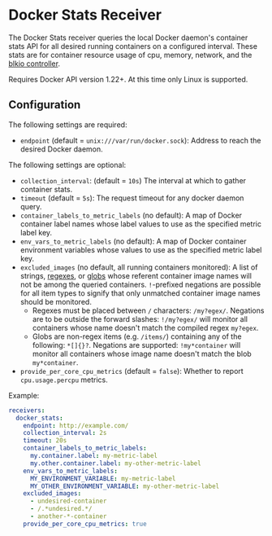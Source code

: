 # Docker Stats Receiver

The Docker Stats receiver queries the local Docker daemon's container stats API for
all desired running containers on a configured interval.  These stats are for container
resource usage of cpu, memory, network, and the
[blkio controller](https://www.kernel.org/doc/Documentation/cgroup-v1/blkio-controller.txt).

Requires Docker API version 1.22+.  At this time only Linux is supported.

## Configuration

The following settings are required:

* `endpoint` (default = `unix:///var/run/docker.sock`): Address to reach the desired Docker daemon. 

The following settings are optional:

* `collection_interval`: (default = `10s`) The interval at which to gather container stats.
* `timeout` (default = `5s`): The request timeout for any docker daemon query.
* `container_labels_to_metric_labels` (no default): A map of Docker container label names whose label values to use
as the specified metric label key.
* `env_vars_to_metric_labels` (no default): A map of Docker container environment variables whose values to use
as the specified metric label key.
* `excluded_images` (no default, all running containers monitored): A list of strings,
[regexes](https://golang.org/pkg/regexp/), or [globs](https://github.com/gobwas/glob) whose referent container image
names will not be among the queried containers. `!`-prefixed negations are possible for all item types to signify that
only unmatched container image names should be monitored.
    * Regexes must be placed between `/` characters: `/my?egex/`.  Negations are to be outside the forward slashes:
    `!/my?egex/` will monitor all containers whose name doesn't match the compiled regex `my?egex`.
    * Globs are non-regex items (e.g. `/items/`) containing any of the following: `*[]{}?`.  Negations are supported:
    `!my*container` will monitor all containers whose image name doesn't match the blob `my*container`.
* `provide_per_core_cpu_metrics` (default = `false`): Whether to report `cpu.usage.percpu` metrics.

Example:

```yaml
receivers:
  docker_stats:
    endpoint: http://example.com/
    collection_interval: 2s
    timeout: 20s
    container_labels_to_metric_labels:
      my.container.label: my-metric-label
      my.other.container.label: my-other-metric-label
    env_vars_to_metric_labels:
      MY_ENVIRONMENT_VARIABLE: my-metric-label
      MY_OTHER_ENVIRONMENT_VARIABLE: my-other-metric-label
    excluded_images:
      - undesired-container
      - /.*undesired.*/
      - another-*-container
    provide_per_core_cpu_metrics: true
```
